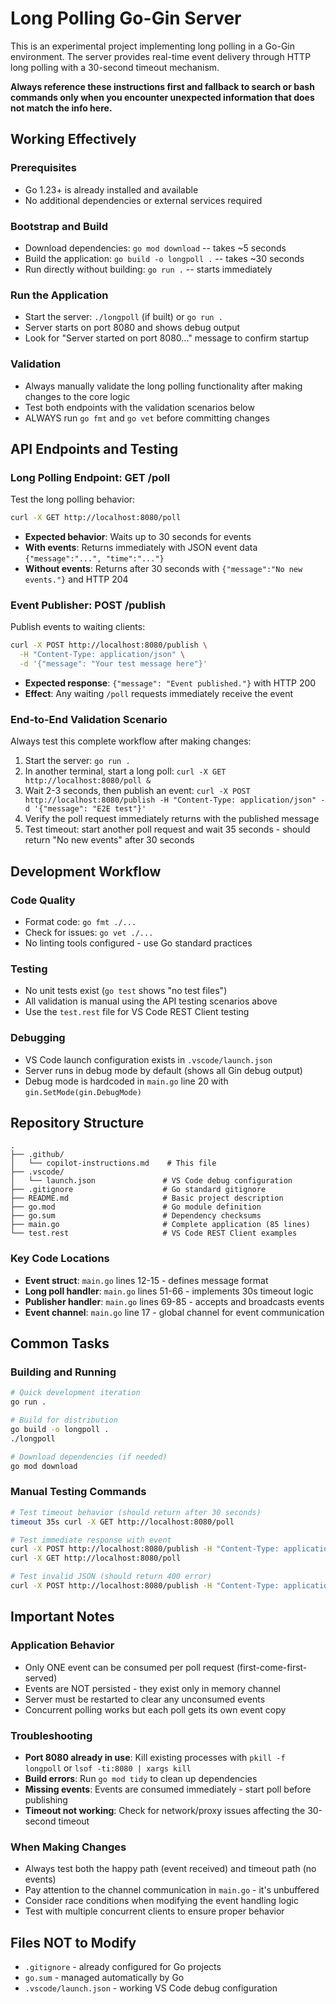 # Long Polling Go-Gin Server

This is an experimental project implementing long polling in a Go-Gin environment. The server provides real-time event delivery through HTTP long polling with a 30-second timeout mechanism.

**Always reference these instructions first and fallback to search or bash commands only when you encounter unexpected information that does not match the info here.**

## Working Effectively

### Prerequisites
- Go 1.23+ is already installed and available
- No additional dependencies or external services required

### Bootstrap and Build
- Download dependencies: `go mod download` -- takes ~5 seconds
- Build the application: `go build -o longpoll .` -- takes ~30 seconds
- Run directly without building: `go run .` -- starts immediately

### Run the Application
- Start the server: `./longpoll` (if built) or `go run .`
- Server starts on port 8080 and shows debug output
- Look for "Server started on port 8080..." message to confirm startup

### Validation
- Always manually validate the long polling functionality after making changes to the core logic
- Test both endpoints with the validation scenarios below
- ALWAYS run `go fmt` and `go vet` before committing changes

## API Endpoints and Testing

### Long Polling Endpoint: GET /poll
Test the long polling behavior:
```bash
curl -X GET http://localhost:8080/poll
```
- **Expected behavior**: Waits up to 30 seconds for events
- **With events**: Returns immediately with JSON event data `{"message":"...", "time":"..."}`
- **Without events**: Returns after 30 seconds with `{"message":"No new events."}` and HTTP 204

### Event Publisher: POST /publish
Publish events to waiting clients:
```bash
curl -X POST http://localhost:8080/publish \
  -H "Content-Type: application/json" \
  -d '{"message": "Your test message here"}'
```
- **Expected response**: `{"message": "Event published."}` with HTTP 200
- **Effect**: Any waiting `/poll` requests immediately receive the event

### End-to-End Validation Scenario
Always test this complete workflow after making changes:

1. Start the server: `go run .`
2. In another terminal, start a long poll: `curl -X GET http://localhost:8080/poll &`
3. Wait 2-3 seconds, then publish an event: `curl -X POST http://localhost:8080/publish -H "Content-Type: application/json" -d '{"message": "E2E test"}'`
4. Verify the poll request immediately returns with the published message
5. Test timeout: start another poll request and wait 35 seconds - should return "No new events" after 30 seconds

## Development Workflow

### Code Quality
- Format code: `go fmt ./...`
- Check for issues: `go vet ./...`
- No linting tools configured - use Go standard practices

### Testing
- No unit tests exist (`go test` shows "no test files")
- All validation is manual using the API testing scenarios above
- Use the `test.rest` file for VS Code REST Client testing

### Debugging
- VS Code launch configuration exists in `.vscode/launch.json`
- Server runs in debug mode by default (shows all Gin debug output)
- Debug mode is hardcoded in `main.go` line 20 with `gin.SetMode(gin.DebugMode)`

## Repository Structure

```
.
├── .github/
│   └── copilot-instructions.md    # This file
├── .vscode/
│   └── launch.json               # VS Code debug configuration
├── .gitignore                    # Go standard gitignore
├── README.md                     # Basic project description
├── go.mod                        # Go module definition
├── go.sum                        # Dependency checksums
├── main.go                       # Complete application (85 lines)
└── test.rest                     # VS Code REST Client examples
```

### Key Code Locations
- **Event struct**: `main.go` lines 12-15 - defines message format
- **Long poll handler**: `main.go` lines 51-66 - implements 30s timeout logic
- **Publisher handler**: `main.go` lines 69-85 - accepts and broadcasts events
- **Event channel**: `main.go` line 17 - global channel for event communication

## Common Tasks

### Building and Running
```bash
# Quick development iteration
go run .

# Build for distribution
go build -o longpoll .
./longpoll

# Download dependencies (if needed)
go mod download
```

### Manual Testing Commands
```bash
# Test timeout behavior (should return after 30 seconds)
timeout 35s curl -X GET http://localhost:8080/poll

# Test immediate response with event
curl -X POST http://localhost:8080/publish -H "Content-Type: application/json" -d '{"message": "test"}' &
curl -X GET http://localhost:8080/poll

# Test invalid JSON (should return 400 error)
curl -X POST http://localhost:8080/publish -H "Content-Type: application/json" -d 'invalid json'
```

## Important Notes

### Application Behavior
- Only ONE event can be consumed per poll request (first-come-first-served)
- Events are NOT persisted - they exist only in memory channel
- Server must be restarted to clear any unconsumed events
- Concurrent polling works but each poll gets its own event copy

### Troubleshooting
- **Port 8080 already in use**: Kill existing processes with `pkill -f longpoll` or `lsof -ti:8080 | xargs kill`
- **Build errors**: Run `go mod tidy` to clean up dependencies
- **Missing events**: Events are consumed immediately - start poll before publishing
- **Timeout not working**: Check for network/proxy issues affecting the 30-second timeout

### When Making Changes
- Always test both the happy path (event received) and timeout path (no events)
- Pay attention to the channel communication in `main.go` - it's unbuffered
- Consider race conditions when modifying the event handling logic
- Test with multiple concurrent clients to ensure proper behavior

## Files NOT to Modify
- `.gitignore` - already configured for Go projects
- `go.sum` - managed automatically by Go
- `.vscode/launch.json` - working VS Code debug configuration